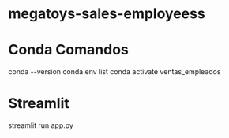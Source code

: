 # megatoys-sales-employeess

# Conda Comandos
conda --version
conda env list
conda activate ventas_empleados

# Streamlit
streamlit run app.py
